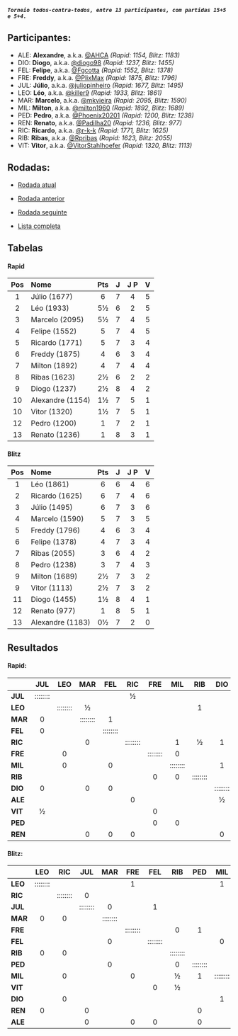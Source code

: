***`Torneio todos-contra-todos, entre 13 participantes, com partidas 15+5 e 5+4.`***

## Participantes:

* ALE: **Alexandre**, a.k.a. [@AHCA](https://www.lichess.org/@/AHCA) *(Rapid: 1154, Blitz: 1183)*
* DIO: **Diogo**, a.k.a. [@diogo98](https://www.lichess.org/@/diogo98) *(Rapid: 1237, Blitz: 1455)*
* FEL: **Felipe**, a.k.a. [@Fgcotta](https://www.lichess.org/@/Fgcotta) *(Rapid: 1552, Blitz: 1378)*
* FRE: **Freddy**, a.k.a. [@PlixMax](https://www.lichess.org/@/PlixMax) *(Rapid: 1875, Blitz: 1796)*
* JUL: **Júlio**, a.k.a. [@juliopinheiro](https://www.lichess.org/@/juliopinheiro) *(Rapid: 1677, Blitz: 1495)*
* LEO: **Léo**, a.k.a. [@killer9](https://www.lichess.org/@/killer9) *(Rapid: 1933, Blitz: 1861)*
* MAR: **Marcelo**, a.k.a. [@mkvieira](https://www.lichess.org/@/mkvieira) *(Rapid: 2095, Blitz: 1590)*
* MIL: **Milton**, a.k.a. [@milton1960](https://www.lichess.org/@/milton1960) *(Rapid: 1892, Blitz: 1689)*
* PED: **Pedro**, a.k.a. [@Phoenix20201](https://www.lichess.org/@/Phoenix20201) *(Rapid: 1200, Blitz: 1238)*
* REN: **Renato**, a.k.a. [@Padilha20](https://www.lichess.org/@/Padilha20) *(Rapid: 1236, Blitz: 977)*
* RIC: **Ricardo**, a.k.a. [@r-k-k](https://www.lichess.org/@/r-k-k) *(Rapid: 1771, Blitz: 1625)*
* RIB: **Ribas**, a.k.a. [@Rpribas](https://www.lichess.org/@/Rpribas) *(Rapid: 1623, Blitz: 2055)*
* VIT: **Vitor**, a.k.a. [@VitorStahlhoefer](https://www.lichess.org/@/VitorStahlhoefer) *(Rapid: 1320, Blitz: 1113)*

## Rodadas:

* [Rodada atual](https://grupo-de-xadrez.github.io/rodadas/8)

* [Rodada anterior](https://grupo-de-xadrez.github.io/rodadas/7)

* [Rodada seguinte](https://grupo-de-xadrez.github.io/rodadas/9)

* [Lista completa](https://grupo-de-xadrez.github.io/rodadas)

## Tabelas

#### Rapid

| Pos | Nome | Pts | J | J P | V |
| :---: | :--- | :---: | :---: | :---: | :---: |
| 1 | Júlio (1677) | 6 | 7 | 4 | 5 |
| 2 | Léo (1933) | 5½ | 6 | 2 | 5 |
| 3 | Marcelo (2095) | 5½ | 7 | 4 | 5 |
| 4 | Felipe (1552) | 5 | 7 | 4 | 5 |
| 5 | Ricardo (1771) | 5 | 7 | 3 | 4 |
| 6 | Freddy (1875) | 4 | 6 | 3 | 4 |
| 7 | Milton (1892) | 4 | 7 | 4 | 4 |
| 8 | Ribas (1623) | 2½ | 6 | 2 | 2 |
| 9 | Diogo (1237) | 2½ | 8 | 4 | 2 |
| 10 | Alexandre (1154) | 1½ | 7 | 5 | 1 |
| 10 | Vitor (1320) | 1½ | 7 | 5 | 1 |
| 12 | Pedro (1200) | 1 | 7 | 2 | 1 |
| 13 | Renato (1236) | 1 | 8 | 3 | 1 |

#### Blitz

| Pos | Nome | Pts | J | J P | V |
| :---: | :--- | :---: | :---: | :---: | :---: |
| 1 | Léo (1861) | 6 | 6 | 4 | 6 |
| 2 | Ricardo (1625) | 6 | 7 | 4 | 6 |
| 3 | Júlio (1495) | 6 | 7 | 3 | 6 |
| 4 | Marcelo (1590) | 5 | 7 | 3 | 5 |
| 5 | Freddy (1796) | 4 | 6 | 3 | 4 |
| 6 | Felipe (1378) | 4 | 7 | 3 | 4 |
| 7 | Ribas (2055) | 3 | 6 | 4 | 2 |
| 8 | Pedro (1238) | 3 | 7 | 4 | 3 |
| 9 | Milton (1689) | 2½ | 7 | 3 | 2 |
| 9 | Vitor (1113) | 2½ | 7 | 3 | 2 |
| 11 | Diogo (1455) | 1½ | 8 | 4 | 1 |
| 12 | Renato (977) | 1 | 8 | 5 | 1 |
| 13 | Alexandre (1183) | 0½ | 7 | 2 | 0 |

## Resultados

#### Rapid:

| | JUL | LEO | MAR | FEL | RIC | FRE | MIL | RIB | DIO | ALE | VIT | PED | REN |
| :--- | :---: | :---: | :---: | :---: | :---: | :---: | :---: | :---: | :---: | :---: | :---: | :---: | :---: |
| **JUL** | :::::::: |  |  |  | ½ |  |  |  |  | 1 |  |  | 1 |
| **LEO** |  | :::::::: | ½ |  |  |  |  | 1 |  |  |  |  | 1 |
| **MAR** | 0 |  | :::::::: | 1 |  |  |  |  |  |  |  | 1 |  |
| **FEL** | 0 |  |  | :::::::: |  |  |  |  |  | 1 | 1 |  |  |
| **RIC** |  |  | 0 |  | :::::::: |  | 1 | ½ | 1 |  |  |  |  |
| **FRE** |  | 0 |  |  |  | :::::::: | 0 |  |  | 1 |  |  |  |
| **MIL** |  | 0 |  | 0 |  |  | :::::::: |  | 1 |  |  |  |  |
| **RIB** |  |  |  |  |  | 0 | 0 | :::::::: |  |  | 1 | 1 |  |
| **DIO** | 0 |  | 0 | 0 |  |  |  |  | :::::::: |  | 1 |  |  |
| **ALE** |  |  |  |  | 0 |  |  |  | ½ | :::::::: |  |  |  |
| **VIT** | ½ |  |  |  |  | 0 |  |  |  |  | :::::::: |  |  |
| **PED** |  |  |  |  |  | 0 | 0 |  |  | 0 | 0 | :::::::: | 1 |
| **REN** |  |  | 0 | 0 | 0 |  |  |  | 0 |  |  |  | :::::::: |

#### Blitz:

| | LEO | RIC | JUL | MAR | FRE | FEL | RIB | PED | MIL | VIT | DIO | REN | ALE |
| :--- | :---: | :---: | :---: | :---: | :---: | :---: | :---: | :---: | :---: | :---: | :---: | :---: | :---: |
| **LEO** | :::::::: |  |  |  | 1 |  |  |  | 1 |  |  |  |  |
| **RIC** |  | :::::::: | 0 |  |  |  |  |  |  |  |  | 1 | 1 |
| **JUL** |  |  | :::::::: | 0 |  | 1 |  |  |  | 1 | 1 |  |  |
| **MAR** | 0 | 0 |  | :::::::: |  |  |  |  |  |  | 1 | 1 |  |
| **FRE** |  |  |  |  | :::::::: |  | 0 | 1 |  | 1 |  |  |  |
| **FEL** |  |  |  | 0 |  | :::::::: |  |  | 0 |  | 1 | 1 |  |
| **RIB** | 0 | 0 |  |  |  |  | :::::::: |  |  |  |  |  |  |
| **PED** |  |  |  | 0 |  |  | 0 | :::::::: |  |  |  |  |  |
| **MIL** |  | 0 |  |  | 0 |  | ½ | 1 | :::::::: |  |  |  |  |
| **VIT** |  |  |  |  |  | 0 | ½ |  |  | :::::::: | 1 |  |  |
| **DIO** |  | 0 |  |  |  |  |  |  | 1 |  | :::::::: | 0 | ½ |
| **REN** | 0 |  | 0 |  |  |  |  | 0 |  |  |  | :::::::: |  |
| **ALE** |  |  | 0 |  | 0 | 0 |  | 0 |  |  |  |  | :::::::: |

